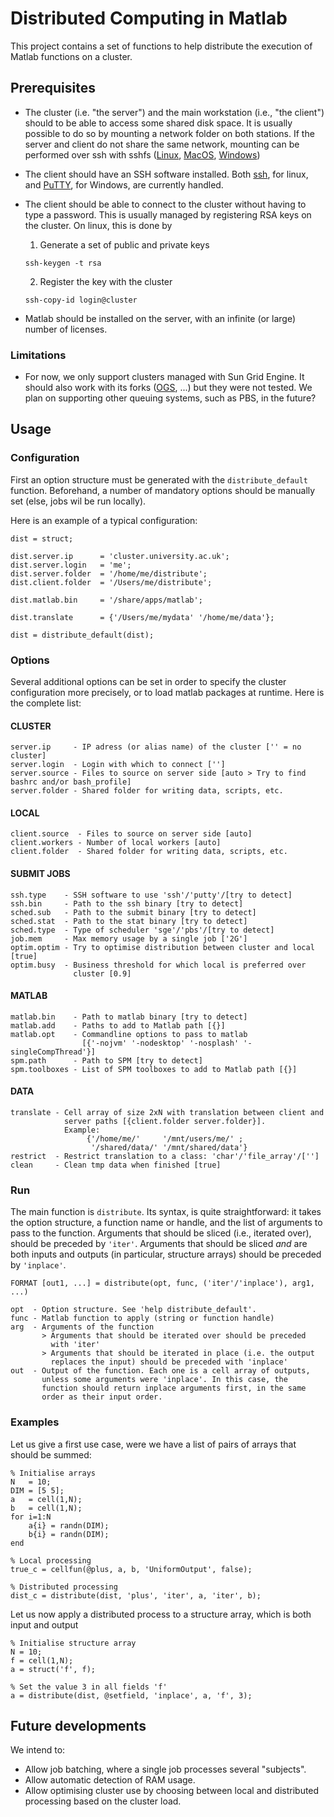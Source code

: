 # Distributed Computing in Matlab

This project contains a set of functions to help distribute the execution of Matlab functions on a cluster.

## Prerequisites

- The cluster (i.e. "the server") and the main workstation (i.e., "the client") should to be able to access some shared disk space. It is usually possible to do so by mounting a network folder on both stations. If the server and client do not share the same network, mounting can be performed over ssh with sshfs ([Linux](https://doc.ubuntu-fr.org/sshfs), [MacOS](https://osxfuse.github.io), [Windows](https://github.com/Foreveryone-cz/win-sshfs))

- The client should have an SSH software installed. Both [ssh](https://doc.ubuntu-fr.org/ssh), for linux, and [PuTTY](http://www.putty.org), for Windows, are currently handled.

- The client should be able to connect to the cluster without having to type a password. This is usually managed by registering RSA keys on the cluster. On linux, this is done by

    1) Generate a set of public and private keys
    ```
    ssh-keygen -t rsa
    ```

    2) Register the key with the cluster
    ```
    ssh-copy-id login@cluster
    ```

- Matlab should be installed on the server, with an infinite (or large) number of licenses.

### Limitations

- For now, we only support clusters managed with Sun Grid Engine. It should also work with its forks ([OGS](http://gridscheduler.sourceforge.net), ...) but they were not tested. We plan on supporting other queuing systems, such as PBS, in the future?

## Usage

### Configuration

First an option structure must be generated with the `distribute_default` function. Beforehand, a number of mandatory options should be manually set (else, jobs wil be run locally).

Here is an example of a typical configuration:
```
dist = struct;

dist.server.ip      = 'cluster.university.ac.uk';
dist.server.login   = 'me';
dist.server.folder  = '/home/me/distribute';
dist.client.folder  = '/Users/me/distribute';

dist.matlab.bin     = '/share/apps/matlab';

dist.translate      = {'/Users/me/mydata' '/home/me/data'};

dist = distribute_default(dist);
```

### Options

Several additional options can be set in order to specify the cluster configuration more precisely, or to load matlab packages at runtime. Here is the complete list:

#### CLUSTER
```
server.ip     - IP adress (or alias name) of the cluster ['' = no cluster]
server.login  - Login with which to connect ['']
server.source - Files to source on server side [auto > Try to find bashrc and/or bash_profile]
server.folder - Shared folder for writing data, scripts, etc.
```

#### LOCAL
```
client.source  - Files to source on server side [auto]
client.workers - Number of local workers [auto]
client.folder  - Shared folder for writing data, scripts, etc.
```

#### SUBMIT JOBS
```
ssh.type    - SSH software to use 'ssh'/'putty'/[try to detect]
ssh.bin     - Path to the ssh binary [try to detect]
sched.sub   - Path to the submit binary [try to detect]
sched.stat  - Path to the stat binary [try to detect]
sched.type  - Type of scheduler 'sge'/'pbs'/[try to detect]
job.mem     - Max memory usage by a single job ['2G']
optim.optim - Try to optimise distribution between cluster and local [true]
optim.busy  - Business threshold for which local is preferred over
              cluster [0.9]
```

#### MATLAB
```
matlab.bin    - Path to matlab binary [try to detect]
matlab.add    - Paths to add to Matlab path [{}]
matlab.opt    - Commandline options to pass to matlab
                [{'-nojvm' '-nodesktop' '-nosplash' '-singleCompThread'}]
spm.path      - Path to SPM [try to detect]
spm.toolboxes - List of SPM toolboxes to add to Matlab path [{}]
```

#### DATA
```
translate - Cell array of size 2xN with translation between client and
            server paths [{client.folder server.folder}].
            Example:
                 {'/home/me/'     '/mnt/users/me/' ;
                  '/shared/data/' '/mnt/shared/data'}
restrict  - Restrict translation to a class: 'char'/'file_array'/['']
clean     - Clean tmp data when finished [true]
```

### Run

The main function is `distribute`. Its syntax, is quite straightforward: it takes the option structure, a function name or handle, and the list of arguments to pass to the function. Arguments that should be sliced (i.e., iterated over), should be preceded by `'iter'`. Arguments that should be sliced *and* are both inputs and outputs (in particular, structure arrays) should be preceded by `'inplace'`.

```
FORMAT [out1, ...] = distribute(opt, func, ('iter'/'inplace'), arg1, ...)

opt  - Option structure. See 'help distribute_default'.
func - Matlab function to apply (string or function handle)
arg  - Arguments of the function
       > Arguments that should be iterated over should be preceded
         with 'iter'
       > Arguments that should be iterated in place (i.e. the output
         replaces the input) should be preceded with 'inplace'
out  - Output of the function. Each one is a cell array of outputs,
       unless some arguments were 'inplace'. In this case, the
       function should return inplace arguments first, in the same
       order as their input order.
```

### Examples

Let us give a first use case, were we have a list of pairs of arrays that should be summed:
```
% Initialise arrays
N   = 10;
DIM = [5 5];
a   = cell(1,N);
b   = cell(1,N);
for i=1:N
    a{i} = randn(DIM);
    b{i} = randn(DIM);
end

% Local processing
true_c = cellfun(@plus, a, b, 'UniformOutput', false);

% Distributed processing
dist_c = distribute(dist, 'plus', 'iter', a, 'iter', b);
```

Let us now apply a distributed process to a structure array, which is both input and output
```
% Initialise structure array
N = 10;
f = cell(1,N);
a = struct('f', f);

% Set the value 3 in all fields 'f'
a = distribute(dist, @setfield, 'inplace', a, 'f', 3);
```

## Future developments

We intend to:
- Allow job batching, where a single job processes several "subjects".
- Allow automatic detection of RAM usage.
- Allow optimising cluster use by choosing between local and distributed processing based on the cluster load.
